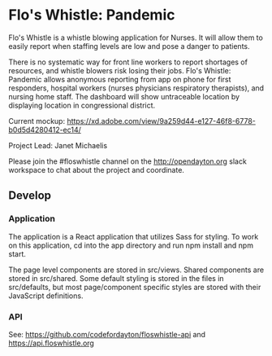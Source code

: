 # Flo's Whistle: Pandemic

Flo's Whistle is a whistle blowing application for Nurses. It will allow them to easily report when staffing levels are low and pose a danger to patients.

There is no systematic way for front line workers to report shortages of resources, and whistle blowers risk losing their jobs. Flo's Whistle: Pandemic allows anonymous reporting from app on phone for first responders, hospital workers (nurses physicians respiratory therapists), and nursing home staff. The dashboard will show untraceable location by displaying location in congressional district.

Current mockup: https://xd.adobe.com/view/9a259d44-e127-46f8-6778-b0d5d4280412-ec14/

Project Lead: Janet Michaelis

Please join the #floswhistle channel on the http://opendayton.org slack workspace to chat
about the project and coordinate.

## Develop
### Application
The application is a React application that utilizes Sass for styling. To work on
this application, cd into the app directory and run npm install and npm start.

The page level components are stored in src/views. Shared components are stored
in src/shared. Some default styling is stored in the files in src/defaults, but
most page/component specific styles are stored with their JavaScript definitions.

### API
See: https://github.com/codefordayton/floswhistle-api
and https://api.floswhistle.org
